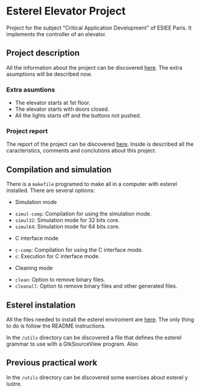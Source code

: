 # Esterel Elevator Project
Project for the subject "Critical Application Development" of ESIEE Paris. It implements the controller of an elevator.

## Project description
All the information about the project can be discovered [here](https://github.com/iaguas/esterel-elevator/blob/master/doc/Project.pdf). The extra asumptions will be described now.

### Extra asumtions
* The elevator starts at 1st floor.
* The elevator starts with doors closed.
* All the lights starts off and the buttons not pushed.

### Project report
The report of the project can be discovered [here](https://github.com/iaguas/esterel-elevator/blob/master/doc/report.pdf). Inside is described all the caracteristics, comments and conclutions about this project.

## Compilation and simulation
There is a `makefile` programed to make all in a computer with esterel installed. There are several options:

* Simulation mode
 + `simul-comp`: Compilation for using the simulation mode.
 + `simul32`: Simulation mode for 32 bits core.
 + `simul64`: Simulation mode for 64 bits core.
* C interface mode
 + `c-comp`: Compilation for using the C interface mode.
 + `c`: Execution for C interface mode.
* Cleaning mode
 + `clean`: Option to remove binary files.
 + `cleanall`: Option to remove binary files and other generated files.

## Esterel instalation
All the files needed to install the esterel enviroment are [here](http://www.di.ens.fr/~pouzet/cours/mpri/esterelv5_92.linux.tar). The only thing to do is follow the README instructions.

In the `/utils` directory can be discovered a file that defines the esterel grammar to use with a GtkSourceView program. Also 

## Previous practical work
In the `/utils` directory can be discovered some exercises about esterel y lustre. 


